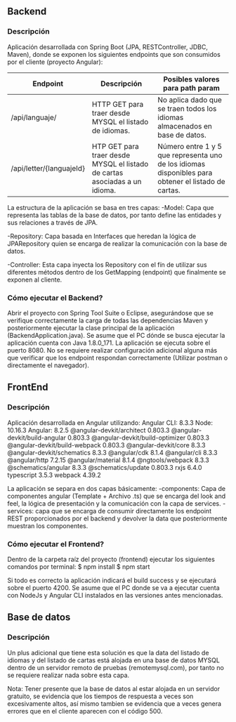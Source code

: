 
## Backend
### Descripción
Aplicación desarrollada con Spring Boot (JPA, RESTController, JDBC, Maven), donde se exponen los siguientes endpoints que son consumidos por el cliente (proyecto Angular):

  | Endpoint | Descripción |Posibles valores para path param |
  | ------ | ------ | ------|
  | /api/languaje/ | HTTP GET para traer desde MYSQL el listado de idiomas.  | No aplica dado que se traen todos los idiomas almacenados en base de datos. |
  | /api/letter/{languajeId} | HTP GET para traer desde MYSQL el listado de cartas asociadas a un idioma.   | Número entre 1 y 5 que representa uno de los idiomas disponibles para obtener el listado de cartas.|

La estructura de la aplicación se basa en tres capas:
-Model: Capa que representa las tablas de la base de datos, por tanto define las entidades y sus relaciones a través de JPA.

-Repository: Capa basada en Interfaces que heredan la lógica de JPARepository quien se encarga de realizar la comunicación con la base de datos.

-Controller: Esta capa inyecta los Repository con el fín de utilizar sus diferentes métodos dentro de los GetMapping (endpoint) que finalmente se exponen al cliente. 

### Cómo ejecutar el Backend?
Abrir el proyecto con Spring Tool Suite o Eclipse, asegurándose que se verifique correctamente la carga de todas las dependencias Maven y posteriormente ejecutar la clase principal de la aplicación (BackendApplication.java).
Se asume que el PC dónde se busca ejecutar la aplicación cuenta con Java 1.8.0_171.
La aplicación se ejecuta sobre el puerto 8080.
No se requiere realizar configuración adicional alguna más que verificar que los endpoint respondan correctamente (Utilizar postman o directamente el navegador).

## FrontEnd
### Descripción
Aplicación desarrollada en Angular utilizando:
Angular CLI: 8.3.3
Node: 10.16.3
Angular: 8.2.5
@angular-devkit/architect         0.803.3
@angular-devkit/build-angular     0.803.3
@angular-devkit/build-optimizer   0.803.3
@angular-devkit/build-webpack     0.803.3
@angular-devkit/core              8.3.3
@angular-devkit/schematics        8.3.3
@angular/cdk                      8.1.4
@angular/cli                      8.3.3
@angular/http                     7.2.15
@angular/material                 8.1.4
@ngtools/webpack                  8.3.3
@schematics/angular               8.3.3
@schematics/update                0.803.3
rxjs                              6.4.0
typescript                        3.5.3
webpack                           4.39.2

La aplicación se separa en dos capas básicamente:
-components: Capa de componentes angular (Template + Archivo .ts) que se encarga del look and feel, la lógica de presentación y la comunicación con la capa de services.
-services: capa que se encarga de consumir directamente los endpoint REST proporcionados por el backend y devolver la data que posteriormente muestran los componentes.

### Cómo ejecutar el Frontend?
Dentro de la carpeta raíz del proyecto (frontend) ejecutar los siguientes comandos por terminal:
$ npm install
$ npm start

Si todo es correcto la aplicación indicará el build success y se ejecutará sobre el puerto 4200.
Se asume que el PC donde se va a ejecutar cuenta con NodeJs y Angular CLI instalados en las versiones antes mencionadas.

## Base de datos
### Descripción

Un plus adicional que tiene esta solución es que la data del listado de idiomas y del listado de cartas está alojada en una base de datos MYSQL dentro de un servidor remoto de pruebas (remotemysql.com), por tanto no se requiere realizar nada sobre esta capa.

Nota: Tener presente que la base de datos al estar alojada en un servidor gratuito, se evidencia que los tiempos de respuesta a veces son excesivamente altos, así mismo tambien se evidencia que a veces genera errores que en el cliente aparecen con el código 500.